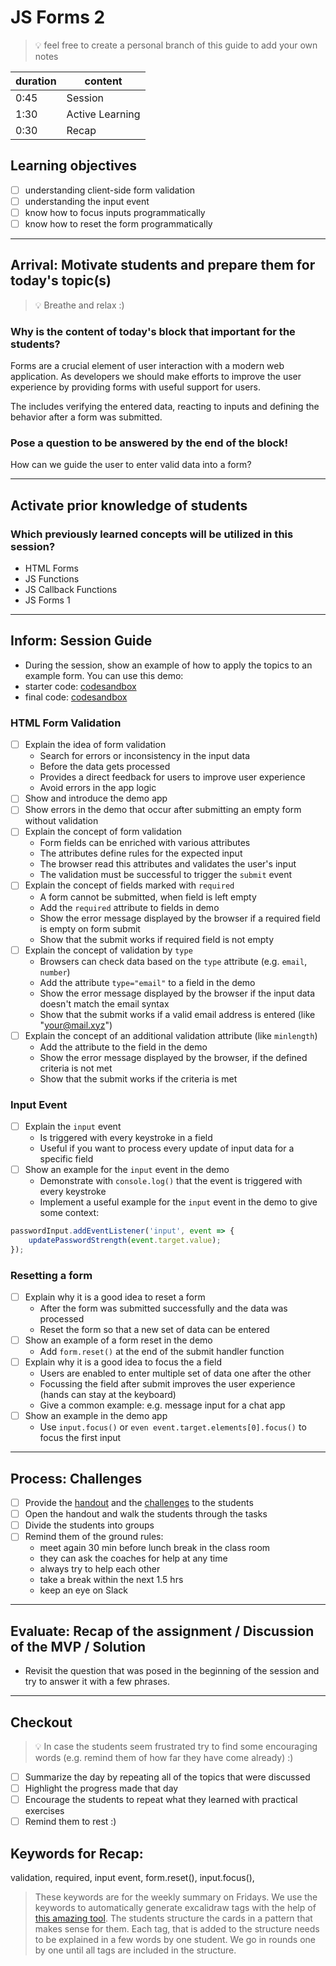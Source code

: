 # JS Forms 2

> 💡 feel free to create a personal branch of this guide to add your own notes

| duration | content         |
| -------- | --------------- |
| 0:45     | Session         |
| 1:30     | Active Learning |
| 0:30     | Recap           |

## Learning objectives

- [ ] understanding client-side form validation
- [ ] understanding the input event
- [ ] know how to focus inputs programmatically
- [ ] know how to reset the form programmatically

---

## Arrival: Motivate students and prepare them for today's topic(s)

> 💡 Breathe and relax :)

### Why is the content of today's block that important for the students?

Forms are a crucial element of user interaction with a modern web application. As developers we
should make efforts to improve the user experience by providing forms with useful support for users.

The includes verifying the entered data, reacting to inputs and defining the behavior after a form
was submitted.

### Pose a question to be answered by the end of the block!

How can we guide the user to enter valid data into a form?

---

## Activate prior knowledge of students

### Which previously learned concepts will be utilized in this session?

- HTML Forms
- JS Functions
- JS Callback Functions
- JS Forms 1

---

## Inform: Session Guide

- During the session, show an example of how to apply the topics to an example form. You can use
  this demo:
- starter code:
  [codesandbox](https://codesandbox.io/s/github/neuefische/web-exercises/tree/main/sessions/js-forms-2/demo-start?file=/index.html)
- final code:
  [codesandbox](https://codesandbox.io/s/github/neuefische/web-exercises/tree/main/sessions/js-forms-2/demo-end?file=/index.html)

### HTML Form Validation

- [ ] Explain the idea of form validation
  - Search for errors or inconsistency in the input data
  - Before the data gets processed
  - Provides a direct feedback for users to improve user experience
  - Avoid errors in the app logic
- [ ] Show and introduce the demo app
- [ ] Show errors in the demo that occur after submitting an empty form without validation
- [ ] Explain the concept of form validation
  - Form fields can be enriched with various attributes
  - The attributes define rules for the expected input
  - The browser read this attributes and validates the user's input
  - The validation must be successful to trigger the `submit` event
- [ ] Explain the concept of fields marked with `required`
  - A form cannot be submitted, when field is left empty
  - Add the `required` attribute to fields in demo
  - Show the error message displayed by the browser if a required field is empty on form submit
  - Show that the submit works if required field is not empty
- [ ] Explain the concept of validation by `type`
  - Browsers can check data based on the `type` attribute (e.g. `email`, `number`)
  - Add the attribute `type="email"` to a field in the demo
  - Show the error message displayed by the browser if the input data doesn't match the email syntax
  - Show that the submit works if a valid email address is entered (like "your@mail.xyz")
- [ ] Explain the concept of an additional validation attribute (like `minlength`)
  - Add the attribute to the field in the demo
  - Show the error message displayed by the browser, if the defined criteria is not met
  - Show that the submit works if the criteria is met

### Input Event

- [ ] Explain the `input` event
  - Is triggered with every keystroke in a field
  - Useful if you want to process every update of input data for a specific field
- [ ] Show an example for the `input` event in the demo
  - Demonstrate with `console.log()` that the event is triggered with every keystroke
  - Implement a useful example for the `input` event in the demo to give some context:

```js
passwordInput.addEventListener('input', event => {
	updatePasswordStrength(event.target.value);
});
```

### Resetting a form

- [ ] Explain why it is a good idea to reset a form
  - After the form was submitted successfully and the data was processed
  - Reset the form so that a new set of data can be entered
- [ ] Show an example of a form reset in the demo
  - Add `form.reset()` at the end of the submit handler function
- [ ] Explain why it is a good idea to focus the a field
  - Users are enabled to enter multiple set of data one after the other
  - Focussing the field after submit improves the user experience (hands can stay at the keyboard)
  - Give a common example: e.g. message input for a chat app
- [ ] Show an example in the demo app
  - Use `input.focus()` or `even event.target.elements[0].focus()` to focus the first input

---

## Process: Challenges

- [ ] Provide the [handout](js-forms-2.md) and the [challenges](challenges-js-forms-2.md) to the
      students
- [ ] Open the handout and walk the students through the tasks
- [ ] Divide the students into groups
- [ ] Remind them of the ground rules:
  - meet again 30 min before lunch break in the class room
  - they can ask the coaches for help at any time
  - always try to help each other
  - take a break within the next 1.5 hrs
  - keep an eye on Slack

---

## Evaluate: Recap of the assignment / Discussion of the MVP / Solution

- Revisit the question that was posed in the beginning of the session and try to answer it with a
  few phrases.

---

## Checkout

> 💡 In case the students seem frustrated try to find some encouraging words (e.g. remind them of
> how far they have come already) :)

- [ ] Summarize the day by repeating all of the topics that were discussed
- [ ] Highlight the progress made that day
- [ ] Encourage the students to repeat what they learned with practical exercises
- [ ] Remind them to rest :)

## Keywords for Recap:

validation, required, input event, form.reset(), input.focus(),

> These keywords are for the weekly summary on Fridays. We use the keywords to automatically
> generate excalidraw tags with the help of
> [this amazing tool](https://github.com/F-Kirchhoff/tag-cloud-generator). The students structure
> the cards in a pattern that makes sense for them. Each tag, that is added to the structure needs
> to be explained in a few words by one student. We go in rounds one by one until all tags are
> included in the structure.
